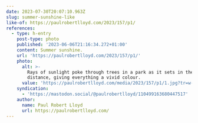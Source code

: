 ```yaml
---
date: 2023-07-30T20:07:10.963Z
slug: summer-sunshine-like
like-of: https://paulrobertlloyd.com/2023/157/p1/
references:
  - type: h-entry
    post-type: photo
    published: '2023-06-06T21:16:34.272+01:00'
    content: Summer sunshine.
    url: 'https://paulrobertlloyd.com/2023/157/p1/'
    photo:
      alt: >-
        Rays of sunlight poke through trees in a park as it sets in the
        distance, giving everything a vivid colour.
      value: 'https://paulrobertlloyd.com/media/2023/157/p1/1.jpg?tr=w-960'
    syndication:
      - 'https://mastodon.social/@paulrobertlloyd/110499163680447517'
    author:
      name: Paul Robert Lloyd
      url: https://paulrobertlloyd.com/
---
```

